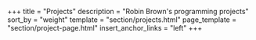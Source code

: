 +++
title = "Projects"
description = "Robin Brown's programming projects"
sort_by = "weight"
template = "section/projects.html"
page_template = "section/project-page.html"
insert_anchor_links = "left"
+++
